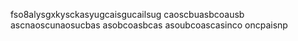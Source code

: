fso8alysgxkysckasyugcaisgucailsug
caoscbuasbcoausb
ascnaoscunaosucbas
asobcoasbcas
asoubcoascasinco
oncpaisnp
